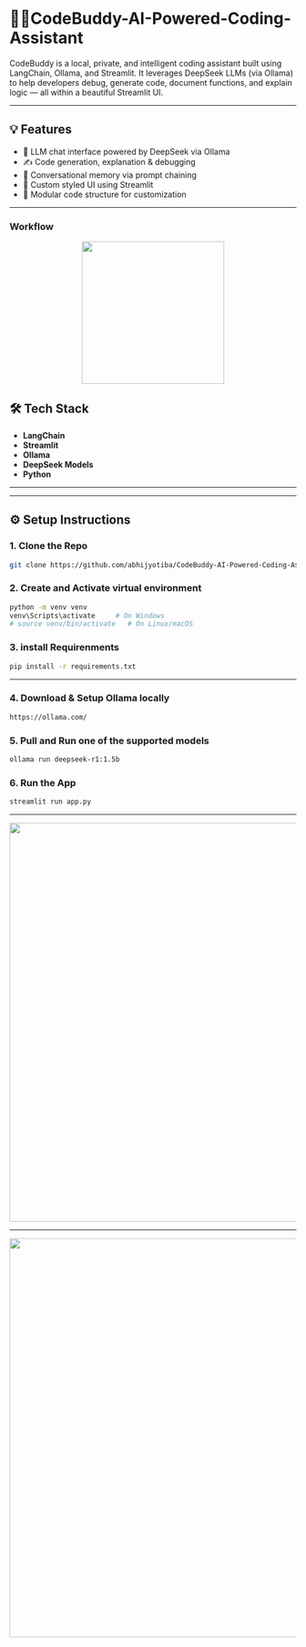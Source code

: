 # 🧑‍💻CodeBuddy-AI-Powered-Coding-Assistant
CodeBuddy is a local, private, and intelligent coding assistant built using LangChain, Ollama, and Streamlit.
It leverages DeepSeek LLMs (via Ollama) to help developers debug, generate code, document functions, and explain logic — all within a beautiful Streamlit UI.

---

## 💡 Features

- 🧠 LLM chat interface powered by DeepSeek via Ollama
- ✍️ Code generation, explanation & debugging
- 🔁 Conversational memory via prompt chaining
- 🎨 Custom styled UI using Streamlit
- 🧩 Modular code structure for customization

---


### Workflow
<p align="center">
  <img src="https://i.postimg.cc/L8M8WJr5/Mermaid-Chart-Create-complex-visual-diagrams-with-text-A-smarter-way-of-creating-diagrams-2025.png" width="250"/>
</p>


## 🛠️ Tech Stack

- **LangChain**
- **Streamlit**
- **Ollama** 
- **DeepSeek Models** 
- **Python** 

---


---

## ⚙️ Setup Instructions

### 1. Clone the Repo
```bash
git clone https://github.com/abhijyotiba/CodeBuddy-AI-Powered-Coding-Assistant.git
```
### 2. Create and Activate virtual environment
```bash
python -m venv venv
venv\Scripts\activate     # On Windows
# source venv/bin/activate   # On Linux/macOS
```
### 3. install Requirenments
```bash
pip install -r requirements.txt
```

---


### 4. Download & Setup Ollama locally
```bash
https://ollama.com/
```

### 5. Pull and Run one of the supported models
```bash
ollama run deepseek-r1:1.5b

```

### 6. Run the App
```bash
streamlit run app.py
```

---


<p align="center">
  <img src="https://i.postimg.cc/NF2GVNZX/Screenshot-2025-06-22-213127.png" width="700"/>
</p>


---


<p align="center">
  <img src="https://i.postimg.cc/tJ9J1dcn/Screenshot-2025-06-22-205004.png" width="700"/>
</p>
